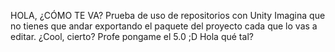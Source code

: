 HOLA, ¿CÓMO TE VA?
Prueba de uso de repositorios con Unity
Imagina que no tienes que andar exportando el paquete del proyecto cada que lo vas a editar. ¿Cool, cierto?
Profe pongame el 5.0 ;D
Hola qué tal?